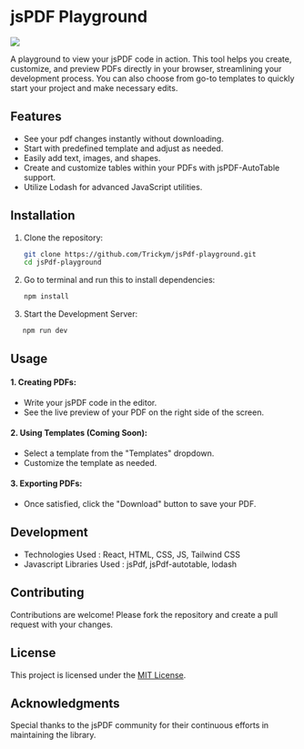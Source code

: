 # jsPDF Playground

![](https://media.giphy.com/media/v1.Y2lkPTc5MGI3NjExN2djZnU2aHB2bDIwMXR0dDJvMTJtdnA1OGYybXUwdmU1cjRmZ2FhbyZlcD12MV9pbnRlcm5hbF9naWZfYnlfaWQmY3Q9Zw/PH1BHV4KB54YsXOk4R/giphy.gif)

A playground to view your jsPDF code in action. This tool helps you create, customize, and preview PDFs directly in your browser, streamlining your development process. You can also choose from go-to templates to quickly start your project and make necessary edits.

## Features

- See your pdf changes instantly without downloading.
- Start with predefined template and adjust as needed.
- Easily add text, images, and shapes.
- Create and customize tables within your PDFs with jsPDF-AutoTable support.
- Utilize Lodash for advanced JavaScript utilities.

## Installation

1. Clone the repository:

   ```bash
   git clone https://github.com/Trickym/jsPdf-playground.git
   cd jsPdf-playground

   ```

2. Go to terminal and run this to install dependencies:

   ```bash
   npm install
   ```

3. Start the Development Server:

```bash
   npm run dev
```

## Usage

#### 1. Creating PDFs:

- Write your jsPDF code in the editor.
- See the live preview of your PDF on the right side of the screen.

#### 2. Using Templates (Coming Soon):

- Select a template from the "Templates" dropdown.
- Customize the template as needed.

#### 3. Exporting PDFs:

- Once satisfied, click the "Download" button to save your PDF.

## Development

- Technologies Used : React, HTML, CSS, JS, Tailwind CSS
- Javascript Libraries Used : jsPdf, jsPdf-autotable, lodash

## Contributing

Contributions are welcome! Please fork the repository and create a pull request with your changes.

## License

This project is licensed under the [MIT License](https://choosealicense.com/licenses/mit/).

## Acknowledgments

Special thanks to the jsPDF community for their continuous efforts in maintaining the library.
